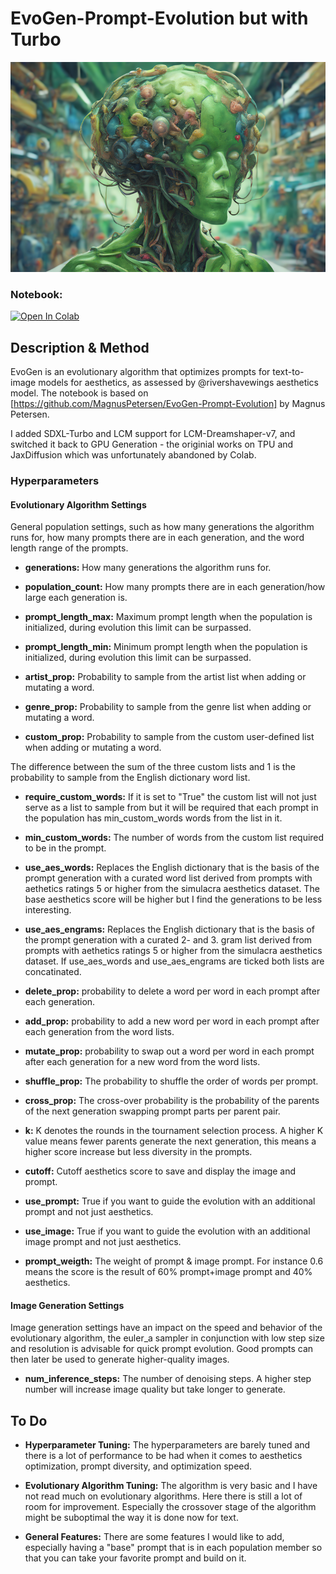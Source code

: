 # EvoGen-Prompt-Evolution but with Turbo
![Evolved Prompt Output](Bytenomy%20Infinism%204Dai%20Senstoy%20Metachron%20Enhancecompanion%20Enhancetoy%20Social%20Realism%20SensFactory%20SensCloud%20Market8%20Cotoy%20Demiai%20%20Aesthetic%20Art%20Aidty%20Gr.png "Evolved Prompt Output")

### Notebook:

[![Open In Colab](https://colab.research.google.com/assets/colab-badge.svg)](https://github.com/benjamin-bertram/EvoGenTurbo/blob/main/EvoGen_Turbo.ipynb)

## Description & Method
EvoGen is an evolutionary algorithm that optimizes prompts for text-to-image models for aesthetics, as assessed by @rivershavewings aesthetics model. 
The notebook is based on [https://github.com/MagnusPetersen/EvoGen-Prompt-Evolution] by Magnus Petersen.

I added SDXL-Turbo and LCM support for LCM-Dreamshaper-v7, and switched it back to GPU Generation - the originial works on TPU and JaxDiffusion which was unfortunately abandoned by Colab. 

### Hyperparameters
#### Evolutionary Algorithm Settings

General population settings, such as how many generations the algorithm runs for, how many prompts there are in each generation, and the word length range of the prompts.

* **generations:** How many generations the algorithm runs for.

* **population_count:** How many prompts there are in each generation/how large each generation is.

* **prompt_length_max:** Maximum prompt length when the population is initialized, during evolution this limit can be surpassed.

* **prompt_length_min:** Minimum prompt length when the population is initialized, during evolution this limit can be surpassed.

* **artist_prop:** Probability to sample from the artist list when adding or mutating a word.

* **genre_prop:** Probability to sample from the genre list when adding or mutating a word.

* **custom_prop:** Probability to sample from the custom user-defined list when adding or mutating a word.

The difference between the sum of the three custom lists and 1 is the probability to sample from the English dictionary word list.

* **require_custom_words:** If it is set to "True" the custom list will not just serve as a list to sample from but it will be required that each prompt in the population has min_custom_words words from the list in it. 

* **min_custom_words:** The number of words from the custom list required to be in the prompt.

* **use_aes_words:** Replaces the English dictionary that is the basis of the prompt generation with a curated word list derived from prompts with aethetics ratings 5 or higher from the simulacra aesthetics dataset. The base aesthetics score will be higher but I find the generations to be less interesting.

* **use_aes_engrams:** Replaces the English dictionary that is the basis of the prompt generation with a curated 2- and 3. gram list derived from prompts with aethetics ratings 5 or higher from the simulacra aesthetics dataset. If use_aes_words and use_aes_engrams are ticked both lists are concatinated.

* **delete_prop:** probability to delete a word per word in each prompt after each generation.

* **add_prop:** probability to add a new word per word in each prompt after each generation from the word lists.

* **mutate_prop:** probability to swap out a word per word in each prompt after each generation for a new word from the word lists.

* **shuffle_prop:** The probability to shuffle the order of words per prompt.

* **cross_prop:** The cross-over probability is the probability of the parents of the next generation swapping prompt parts per parent pair.

* **k:** K denotes the rounds in the tournament selection process. A higher K value means fewer parents generate the next generation, this means a higher score increase but less diversity in the prompts.

* **cutoff:** Cutoff aesthetics score to save and display the image and prompt.

* **use_prompt:** True if you want to guide the evolution with an additional prompt and not just aesthetics.

* **use_image:** True if you want to guide the evolution with an additional image prompt and not just aesthetics.

* **prompt_weigth:** The weight of prompt & image prompt. For instance 0.6 means the score is the result of 60% prompt+image prompt and 40% aesthetics.

#### Image Generation Settings
Image generation settings have an impact on the speed and behavior of the evolutionary algorithm, the euler_a sampler in conjunction with low step size and resolution is advisable for quick prompt evolution. Good prompts can then later be used to generate higher-quality images.

* **num_inference_steps:** The number of denoising steps. A higher step number will increase image quality but take longer to generate.

## To Do
* **Hyperparameter Tuning:** The hyperparameters are barely tuned and there is a lot of performance to be had when it comes to aesthetics optimization, prompt diversity, and optimization speed. 

* **Evolutionary Algorithm Tuning:** The algorithm is very basic and I have not read much on evolutionary algorithms. Here there is still a lot of room for improvement. Especially the crossover stage of the algorithm might be suboptimal the way it is done now for text.

* **General Features:** There are some features I would like to add, especially having a "base" prompt that is in each population member so that you can take your favorite prompt and build on it.
